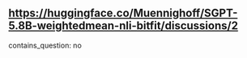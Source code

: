 ## https://huggingface.co/Muennighoff/SGPT-5.8B-weightedmean-nli-bitfit/discussions/2

contains_question: no